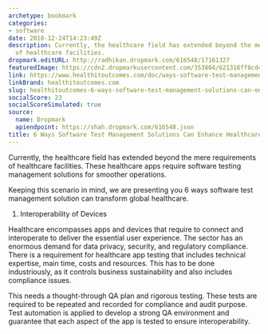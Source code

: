 ```yaml
---
archetype: bookmark
categories:
- software
date: 2018-12-24T14:23:49Z
description: Currently, the healthcare field has extended beyond the mere requirements
  of healthcare facilities.
dropmark.editURL: http://radhikan.dropmark.com/616548/17161327
featuredImage: https://cdn2.dropmarkusercontent.com/353804/621316ff8cd4eec5add02d7cab63ee46d89825294df88bc1c0444d141e4a14a8/thumbnail/software%20testing.JPG?Expires=1557430064&Signature=M2s6BctgvxIQnhTYtdTcGrRRGqa12jTIHRcgo8Ru8Nrsd9XWlosKr0w9rxyppXDqgOw2Kd6Uj0EkPygQ8RatD~p3UMlH7~Th8CCSXQIlH89PR5HmZcdzHoyOAofUTnqCDWgQzD-2xokA1yUWWp1lFL32TOfUGhKWUurHkXhy1RFrbprIfiE6QOTkJU8lt109hu7CNj8xJ~ZZoZoWN8KaPc2maTalG4gHpKNSgOEyffS0ik0qbhsltpWXPqlnhjpdYDT28fA6MtgKSCM7-YjJp5fTHZANL~qooGOJIXRJ6e1--gz5a4Q9P9Uj89HWXWXPVpOAZeQo34qkpxoN7ZyC-w__&Key-Pair-Id=APKAITQYWVEN757ZA4KQ
link: https://www.healthitoutcomes.com/doc/ways-software-test-management-solutions-can-enhance-healthcare-apps-0001
linkBrand: healthitoutcomes.com
slug: healthitoutcomes-6-ways-software-test-management-solutions-can-enhance-healthcare-apps
socialScore: 23
socialScoreSimulated: true
source:
  name: Dropmark
  apiendpoint: https://shah.dropmark.com/616548.json
title: 6 Ways Software Test Management Solutions Can Enhance Healthcare Apps
---
```

Currently, the healthcare field has extended beyond the mere requirements of healthcare facilities. These healthcare apps require software testing management solutions for smoother operations.

Keeping this scenario in mind, we are presenting you 6 ways software test management solution can transform global healthcare.

1. Interoperability of Devices

Healthcare encompasses apps and devices that require to connect and interoperate to deliver the essential user experience. The sector has an enormous demand for data privacy, security, and regulatory compliance. There is a requirement for healthcare app testing that includes technical expertise, main time, costs and resources. This has to be done industriously, as it controls business sustainability and also includes compliance issues.

This needs a thought-through QA plan and rigorous testing. These tests are required to be repeated and recorded for compliance and audit purpose. Test automation is applied to develop a strong QA environment and guarantee that each aspect of the app is tested to ensure interoperability.

